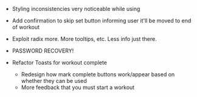 
- Styling inconsistencies very noticeable while using
- Add confirmation to skip set button informing user it'll be moved to end of workout
- Exploit radix more. More tooltips, etc. Less info just there.

- PASSWORD RECOVERY!

- Refactor Toasts for workout complete
    - Redesign how mark complete buttons work/appear based on whether they can be used
    - More feedback that you must start a workout